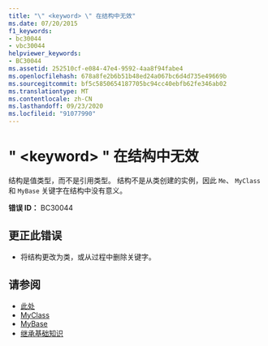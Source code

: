 ```yaml
---
title: "\" <keyword> \" 在结构中无效"
ms.date: 07/20/2015
f1_keywords:
- bc30044
- vbc30044
helpviewer_keywords:
- BC30044
ms.assetid: 252510cf-e084-47e4-9592-4aa8f94fabe4
ms.openlocfilehash: 678a8fe2b6b51b48ed24a067bc6d4d735e49669b
ms.sourcegitcommit: bf5c5850654187705bc94cc40ebfb62fe346ab02
ms.translationtype: MT
ms.contentlocale: zh-CN
ms.lasthandoff: 09/23/2020
ms.locfileid: "91077990"
---
```

# <a name="keyword-is-not-valid-within-a-structure"></a>" \<keyword> " 在结构中无效

结构是值类型，而不是引用类型。 结构不是从类创建的实例，因此 `Me`、 `MyClass`和 `MyBase` 关键字在结构中没有意义。  
  
 **错误 ID：** BC30044  
  
## <a name="to-correct-this-error"></a>更正此错误  
  
- 将结构更改为类，或从过程中删除关键字。  
  
## <a name="see-also"></a>请参阅

- [此处](../programming-guide/program-structure/me-my-mybase-and-myclass.md#me)
- [MyClass](../programming-guide/program-structure/me-my-mybase-and-myclass.md#myclass)
- [MyBase](../programming-guide/program-structure/me-my-mybase-and-myclass.md#mybase)
- [继承基础知识](../programming-guide/language-features/objects-and-classes/inheritance-basics.md)
